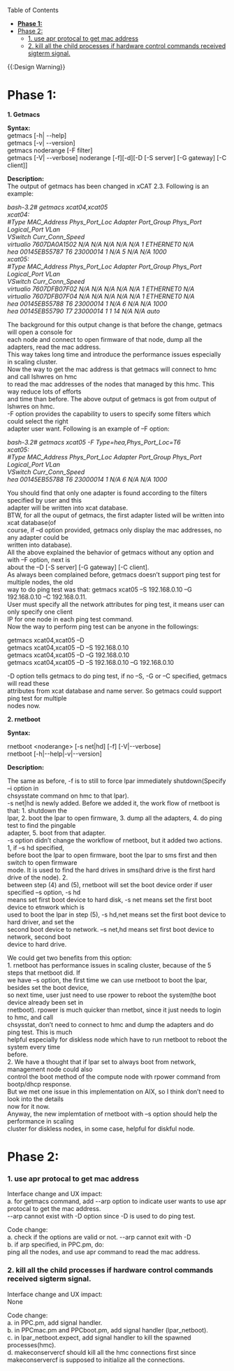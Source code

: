 <!-- START doctoc generated TOC please keep comment here to allow auto update -->
<!-- DON'T EDIT THIS SECTION, INSTEAD RE-RUN doctoc TO UPDATE -->
Table of Contents

- [**Phase 1:**](#phase-1)
- [Phase 2:](#phase-2)
    - [1\. use apr protocal to get mac address](#1%5C-use-apr-protocal-to-get-mac-address)
    - [2\. kill all the child processes if hardware control commands received sigterm signal.](#2%5C-kill-all-the-child-processes-if-hardware-control-commands-received-sigterm-signal)

<!-- END doctoc generated TOC please keep comment here to allow auto update -->

{{:Design Warning}} 


# **Phase 1:**

**1\. Getmacs**

**Syntax:**  
getmacs [-h| --help]  
getmacs [-v| --version]  
getmacs noderange [-F filter]  
getmacs [-V| --verbose] noderange [-f][-d][-D [-S server] [-G gateway] [-C client]] 

**Description:**  
The output of getmacs has been changed in xCAT 2.3. Following is an example: 

_bash-3.2# getmacs xcat04,xcat05_  
_xcat04:_  
_#Type MAC_Address Phys_Port_Loc Adapter Port_Group Phys_Port Logical_Port VLan_  
_VSwitch Curr_Conn_Speed_  
_virtualio 7607DA0A1502 N/A N/A N/A N/A N/A 1 ETHERNET0 N/A_  
_hea 00145EB55787 T6 23000014 1 N/A 5 N/A N/A 1000_  
_xcat05:_  
_#Type MAC_Address Phys_Port_Loc Adapter Port_Group Phys_Port Logical_Port VLan_  
_VSwitch Curr_Conn_Speed_  
_virtualio 7607DFB07F02 N/A N/A N/A N/A N/A 1 ETHERNET0 N/A_  
_virtualio 7607DFB07F04 N/A N/A N/A N/A N/A 1 ETHERNET0 N/A_  
_hea 00145EB55788 T6 23000014 1 N/A 6 N/A N/A 1000_  
_hea 00145EB55790 T7 23000014 1 1 14 N/A N/A auto_

The background for this output change is that before the change, getmacs will open a console for  
each node and connect to open firmware of that node, dump all the adapters, read the mac address.  
This way takes long time and introduce the performance issues especially in scaling cluster.  
Now the way to get the mac address is that getmacs will connect to hmc and call lshwres on hmc  
to read the mac addresses of the nodes that managed by this hmc. This way reduce lots of efforts  
and time than before. The above output of getmacs is got from output of lshwres on hmc.  
-F option provides the capability to users to specify some filters which could select the right  
adapter user want. Following is an example of –F option: 

_bash-3.2# getmacs xcat05 -F Type=hea,Phys_Port_Loc=T6_  
_xcat05:_  
_#Type MAC_Address Phys_Port_Loc Adapter Port_Group Phys_Port Logical_Port VLan_  
_VSwitch Curr_Conn_Speed_  
_hea 00145EB55788 T6 23000014 1 N/A 6 N/A N/A 1000_

You should find that only one adapter is found according to the filters specified by user and this  
adapter will be written into xcat database.  
BTW, for all the ouput of getmacs, the first adapter listed will be written into xcat database(of  
course, if –d option provided, getmacs only display the mac addresses, no any adapter could be  
written into database).  
All the above explained the behavior of getmacs without any option and with –F option, next is  
about the –D [-S server] [-G gateway] [-C client].  
As always been complained before, getmacs doesn’t support ping test for multiple nodes, the old  
way to do ping test was that: getmacs xcat05 –S 192.168.0.10 –G 192.168.0.10 –C 192.168.0.11.  
User must specify all the network attributes for ping test, it means user can only specify one client  
IP for one node in each ping test command.  
Now the way to perform ping test can be anyone in the followings: 

getmacs xcat04,xcat05 –D  
getmacs xcat04,xcat05 –D –S 192.168.0.10  
getmacs xcat04,xcat05 –D –G 192.168.0.10  
getmacs xcat04,xcat05 –D –S 192.168.0.10 –G 192.168.0.10 

-D option tells getmacs to do ping test, if no –S, -G or –C specified, getmacs will read these  
attributes from xcat database and name server. So getmacs could support ping test for multiple  
nodes now. 

**2\. rnetboot**

**Syntax:**

rnetboot &lt;noderange&gt; [-s net|hd] [-f] [-V|--verbose]  
rnetboot [-h|--help|-v|--version] 

**Description:**

The same as before, -f is to still to force lpar immediately shutdown(Specify –i option in  
chsysstate command on hmc to that lpar).  
-s net|hd is newly added. Before we added it, the work flow of rnetboot is that: 1. shutdown the  
lpar, 2. boot the lpar to open firmware, 3. dump all the adapters, 4. do ping test to find the pingable  
adapter, 5. boot from that adapter.  
-s option didn’t change the workflow of rnetboot, but it added two actions. 1, if –s hd specified,  
before boot the lpar to open firmware, boot the lpar to sms first and then switch to open firmware  
mode. It is used to find the hard drives in sms(hard drive is the first hard drive of the node). 2.  
between step (4) and (5), rnetboot will set the boot device order if user specified –s option, -s hd  
means set first boot device to hard disk, -s net means set the first boot device to etnwork which is  
used to boot the lpar in step (5), -s hd,net means set the first boot device to hard driver, and set the  
second boot device to network. –s net,hd means set first boot device to network, second boot  
device to hard drive. 

We could get two benefits from this option:  
1\. rnetboot has performance issues in scaling cluster, because of the 5 steps that rnetboot did. If  
we have –s option, the first time we can use rnetboot to boot the lpar, besides set the boot device,  
so next time, user just need to use rpower to reboot the system(the boot device already been set in  
rnetboot). rpower is much quicker than rnetbot, since it just needs to login to hmc, and call  
chsysstat, don’t need to connect to hmc and dump the adapters and do ping test. This is much  
helpful especially for diskless node which have to run rnetboot to reboot the system every time  
before.  
2\. We have a thought that if lpar set to always boot from network, management node could also  
control the boot method of the compute node with rpower command from bootp/dhcp response.  
But we met one issue in this implementation on AIX, so I think don’t need to look into the details  
now for it now.  
Anyway, the new implemtation of rnetboot with –s option should help the performance in scaling  
cluster for diskless nodes, in some case, helpful for diskful node. 

  


# Phase 2:

### 1\. use apr protocal to get mac address

Interface change and UX impact:  
a. for getmacs command, add --arp option to indicate user wants to use apr protocal to get the mac address.  
\--arp cannot exist with -D option since -D is used to do ping test. 

Code change:  
a. check if the options are valid or not. --arp cannot exit with -D  
b. if arp specified, in PPC.pm, do:  
ping all the nodes, and use apr command to read the mac address. 

  


### 2\. kill all the child processes if hardware control commands received sigterm signal.

Interface change and UX impact:  
None 

Code change:  
a. in PPC.pm, add signal handler.  
b. in PPCmac.pm and PPCboot.pm, add signal handler (lpar_netboot).  
c. in lpar_netboot.expect, add signal handler to kill the spawned processes(hmc).  
d. makeconservercf should kill all the hmc connections first since makeconservercf is supposed to initialize all the connections. 
